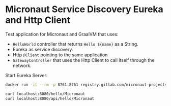 # Micronaut Service Discovery Eureka and Http Client #

Test application for Micronaut and GraalVM that uses:

- `HelloWorld` controller that returns `Hello ${name}` as a String.
- Eureka as service discovery.
- Http `@Client` pointing to the same application
- `GatewayController` that uses the Http Client to call itself through the network.

Start Eureka Server:

```bash
docker run -it --rm -p 8761:8761 registry.gitlab.com/micronaut-projects/micronaut-graal-tests/eureka-server
```

```bash
curl localhost:8080/hello/Micronaut
curl localhost:8080/api/hello/Micronaut
```
